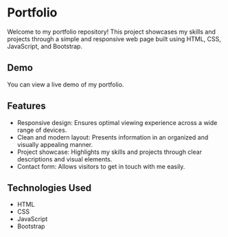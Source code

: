 # Portfolio

Welcome to my portfolio repository! This project showcases my skills and projects through a simple and responsive web page built using HTML, CSS, JavaScript, and Bootstrap.

## Demo

You can view a live demo of my portfolio.

## Features

- Responsive design: Ensures optimal viewing experience across a wide range of devices.
- Clean and modern layout: Presents information in an organized and visually appealing manner.
- Project showcase: Highlights my skills and projects through clear descriptions and visual elements.
- Contact form: Allows visitors to get in touch with me easily.

## Technologies Used

- HTML
- CSS
- JavaScript
- Bootstrap
